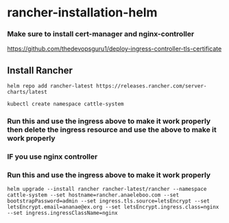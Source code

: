 # rancher-installation-helm
### Make sure to install cert-manager and nginx-controller
https://github.com/thedevopsguru1/deploy-ingress-controller-tls-certificate
## Install Rancher

```
helm repo add rancher-latest https://releases.rancher.com/server-charts/latest
```
```
kubectl create namespace cattle-system
```
### Run this and use the ingress above to make it work properly then delete the ingress resource and use the above to make it work properly
### IF you use nginx controller
### Run this and use the ingress above to make it work properly
```
helm upgrade --install rancher rancher-latest/rancher --namespace cattle-system --set hostname=rancher.anaeleboo.com --set bootstrapPassword=admin --set ingress.tls.source=letsEncrypt --set letsEncrypt.email=ananae@ex.org --set letsEncrypt.ingress.class=nginx --set ingress.ingressClassName=nginx

```

